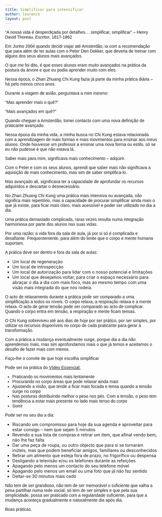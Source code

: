```yaml
---
title: Simplificar para intensificar
author: lourenco
layout: post
---
```

<p style="font-family: Arial;">
  &#8220;A nossa vida é desperdiçada por detalhes… simplificar, simplificar&#8221; &#8211; Henry David Thoreau, Escritor, 1817-1862
</p>

<p style="font-family: Arial;">
  Em Junho 2004 quando decidi viajar até Amsterdão, ia com a recomendação que para além de ter aulas com o Peter Den Dekker, que deveria de treinar com alguns dos seus alunos mais avançados. 
</p>

<p style="font-family: Arial;">
  O que me foi dito, é que esses alunos eram muito avançados na prática da postura da árvore e que eu podia aprender muito com eles.
</p>

<p style="font-family: Arial;">
  Nessa época, o Zhan Zhuang Chi Kung fazia já parte da minha prática diária &#8211; há pelo menos cinco anos.
</p>

<p style="font-family: Arial;">
  Durante a viagem de avião, perguntava a mim mesmo:
</p>

<p style="font-family: Arial;">
  &#8220;Mas aprender mais o quê?&#8221;
</p>

<p style="font-family: Arial;">
  &#8220;Mais avançados em quê?&#8221;
</p>

<p style="font-family: Arial;">
  Quando cheguei a Amsterdão, tomei contacto com uma nova definição de praticante avançado.
</p>

<p style="font-family: Arial;">
  Nessa época da minha vida, a minha busca no Chi Kung estava relacionada com a aprendizagem de mais formas e mais movimentos para ensinar aos meus alunos. Onde houvesse um professor a ensinar uma nova forma ou estilo, só se eu não pudesse é que não estava lá. 
</p>

<p style="font-family: Arial;">
  Saber mais para mim, significava mais conhecimento &#8211; adquirir. 
</p>

<p style="font-family: Arial;">
  Com o Peter e com os seus alunos, aprendi que saber mais não significava a aquisição de mais conhecimento, mas sim de saber simplifica-lo. 
</p>

<p style="font-family: Arial;">
  Mas avançado ali, significava ter a capacidade de aprofundar os recursos adquiridos e descartar o desnecessário.   
</p>

<p style="font-family: Arial;">
  No Zhan Zhuang Chi Kung uma prática mais intensiva ou avançada, não significa mais repertório, mas a capacidade de procurar simplificar ainda mais o que já existe, para ficar mais claro, mais acessível e poder ser utilizado no dia a dia.
</p>

<p style="font-family: Arial;">
  Uma prática demasiado complicada, raras vezes resulta numa integração harmoniosa por parte dos alunos nas suas vidas.
</p>

<p style="font-family: Arial;">
  Por uma razão; a vida fora da sala de aula, já por si só é complicada e desafiante. Frequentemente, para além do limite que o corpo e mente humana suportam. 
</p>

<p style="font-family: Arial;">
  A prática deve ser dentro e fora da sala de aulas:
</p>

  * Um local de regeneração 
  * Um local de introspecção
  * Um local de autorização para lidar com o nosso potencial e limitações 
  * Um local que desejamos voltar, para criar o espaço necessário para abraçar o dia a dia com mais foco, mas ao mesmo tempo com uma visão mais integrada do que nos rodeia. 

<p style="font-family: Arial;">
  O acto de relaxamento durante a prática pode ser comparado a uma simplificação a todos os níveis. O corpo relaxa, a respiração relaxa e a mente relaxa. O acto de gerar tensão pode ser comparado ao acto de complicar. Quando o corpo entra em tensão, a respiração e mente ficam tensas. 
</p>

<p style="font-family: Arial;">
  O Chi Kung sobreviveu até aos dias de hoje por ser prático, por ser simples, por utilizar os recursos disponíveis no corpo de cada praticante para gerar a transformação. 
</p>

<p style="font-family: Arial;">
  Com a prática a mudança eventualmente surge, porque dia a dia não aprendemos mais, mas sim aprofundamos mais o que já temos e aceitamos o desafio de fazer mais com menos.
</p>

<p style="font-family: Arial;">
  Faço-lhe o convite de que hoje escolha simplificar 
</p>

<p style="font-family: Arial;">
  Pode ser na prática do <a href="http://lourencoazevedo.com/video/">Vídeo Essencial:</a>
</p>

<ul style="font-family: Arial;">
  <li>
    Praticando os movimentos mais lentamente
  </li>
  <li>
    Procurando no corpo áreas que pode relaxar ainda mais
  </li>
  <li>
    Ajustando a visão, que tende a ficar mais focada e tensa quando a tensão surge no corpo
  </li>
  <li>
    Nas posturas distribuindo melhor o peso nos pés. Com a tensão, o peso tem tendência a estar mais presente no lado mais tenso do corpo
  </li>
  <li>
    Sorrir
  </li>
</ul>

<p style="font-family: Arial;">
  Pode ser no seu dia a dia:
</p>

  * Riscando um compromisso para hoje da sua agenda e aproveitar para estar consigo &#8211; nem que sejam 5 minutos
  * Revendo a sua lista de compras e retirar um item, que afinal vendo bem, não lhe faz falta
  * Dar uma peça de roupa, ou outro objecto que para si se tornaram inúteis, mas que podem beneficiar amigos, familiares ou desconhecidos
  * Retirar um alimento que esteja fora de prazo, no frigorífico ou despensa
  * Desligando a televisão e/ou os telefones durante as refeições
  * Apagando pelo menos um contacto do seu telefone móvel
  * Apagando pelo menos um email ou uma foto que já não faz sentido
  * Deitar-se 30 minutos mais cedo

<p style="font-family: Arial;">
  Não tem de ser grandioso, não tem de ser memorável o suficiente que valha a pena partilhar numa rede social, só tem de ser simples e que pela sua simplicidade, possa ser praticado com a regularidade suficiente, para que a mudança aconteça gradualmente e naturalmente dia após dia. 
</p>

<p style="font-family: Arial;">
  Boas práticas.
</p>


